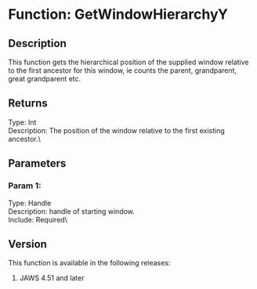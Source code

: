 # Function: GetWindowHierarchyY

## Description

This function gets the hierarchical position of the supplied window
relative to the first ancestor for this window, ie counts the parent,
grandparent, great grandparent etc.

## Returns

Type: Int\
Description: The position of the window relative to the first existing
ancestor.\

## Parameters

### Param 1:

Type: Handle\
Description: handle of starting window.\
Include: Required\

## Version

This function is available in the following releases:

1.  JAWS 4.51 and later
